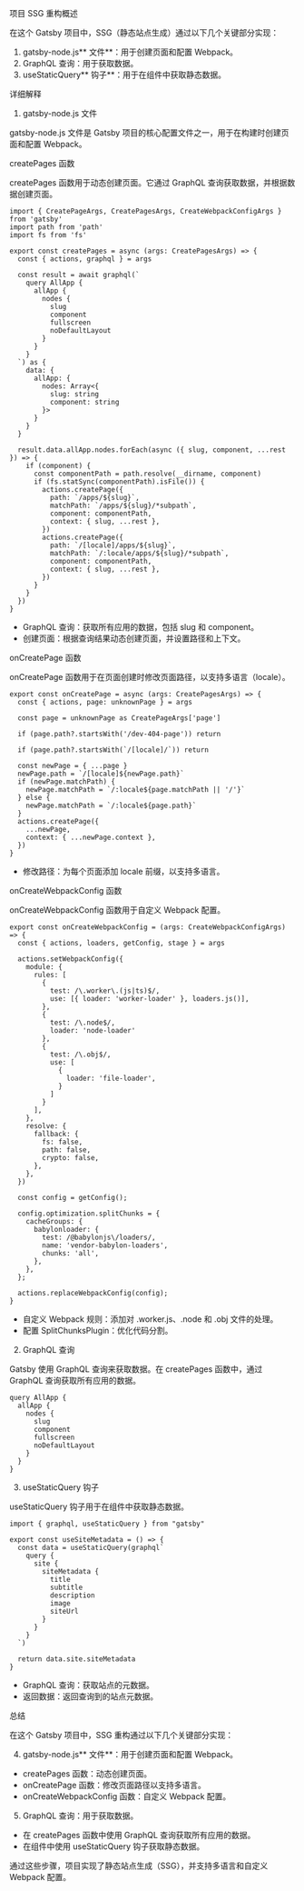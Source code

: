 项目 SSG 重构概述

在这个 Gatsby 项目中，SSG（静态站点生成）通过以下几个关键部分实现：

1. gatsby-node.js** 文件**：用于创建页面和配置 Webpack。
2. GraphQL 查询：用于获取数据。
3. useStaticQuery** 钩子**：用于在组件中获取静态数据。

详细解释

1. gatsby-node.js 文件

gatsby-node.js 文件是 Gatsby 项目的核心配置文件之一，用于在构建时创建页面和配置 Webpack。

createPages 函数

createPages 函数用于动态创建页面。它通过 GraphQL 查询获取数据，并根据数据创建页面。

```
import { CreatePageArgs, CreatePagesArgs, CreateWebpackConfigArgs } from 'gatsby'
import path from 'path'
import fs from 'fs'

export const createPages = async (args: CreatePagesArgs) => {
  const { actions, graphql } = args

  const result = await graphql(`
    query AllApp {
      allApp {
        nodes {
          slug
          component
          fullscreen
          noDefaultLayout
        }
      }
    }
  `) as {
    data: {
      allApp: {
        nodes: Array<{
          slug: string
          component: string
        }>
      }
    }
  }

  result.data.allApp.nodes.forEach(async ({ slug, component, ...rest }) => {
    if (component) {
      const componentPath = path.resolve(__dirname, component)
      if (fs.statSync(componentPath).isFile()) {
        actions.createPage({
          path: `/apps/${slug}`,
          matchPath: `/apps/${slug}/*subpath`,
          component: componentPath,
          context: { slug, ...rest },
        })
        actions.createPage({
          path: `/[locale]/apps/${slug}`,
          matchPath: `/:locale/apps/${slug}/*subpath`,
          component: componentPath,
          context: { slug, ...rest },
        })
      }
    }
  })
}
```

- GraphQL 查询：获取所有应用的数据，包括 slug 和 component。
- 创建页面：根据查询结果动态创建页面，并设置路径和上下文。

onCreatePage 函数

onCreatePage 函数用于在页面创建时修改页面路径，以支持多语言（locale）。

```
export const onCreatePage = async (args: CreatePagesArgs) => {
  const { actions, page: unknownPage } = args

  const page = unknownPage as CreatePageArgs['page']

  if (page.path?.startsWith('/dev-404-page')) return

  if (page.path?.startsWith(`/[locale]/`)) return

  const newPage = { ...page }
  newPage.path = `/[locale]${newPage.path}`
  if (newPage.matchPath) {
    newPage.matchPath = `/:locale${page.matchPath || '/'}`
  } else {
    newPage.matchPath = `/:locale${page.path}`
  }
  actions.createPage({
    ...newPage,
    context: { ...newPage.context },
  })
}
```

- 修改路径：为每个页面添加 locale 前缀，以支持多语言。

onCreateWebpackConfig 函数

onCreateWebpackConfig 函数用于自定义 Webpack 配置。
```
export const onCreateWebpackConfig = (args: CreateWebpackConfigArgs) => {
  const { actions, loaders, getConfig, stage } = args

  actions.setWebpackConfig({
    module: {
      rules: [
        {
          test: /\.worker\.(js|ts)$/,
          use: [{ loader: 'worker-loader' }, loaders.js()],
        },
        {
          test: /\.node$/,
          loader: 'node-loader'
        },
        {
          test: /\.obj$/,
          use: [
            {
              loader: 'file-loader',
            }
          ]
        }
      ],
    },
    resolve: {
      fallback: {
        fs: false,
        path: false,
        crypto: false,
      },
    },
  })

  const config = getConfig();

  config.optimization.splitChunks = {
    cacheGroups: {
      babylonloader: {
        test: /@babylonjs\/loaders/,
        name: 'vendor-babylon-loaders',
        chunks: 'all',
      },
    },
  };

  actions.replaceWebpackConfig(config);
}
```
- 自定义 Webpack 规则：添加对 .worker.js、.node 和 .obj 文件的处理。
- 配置 SplitChunksPlugin：优化代码分割。

2. GraphQL 查询

Gatsby 使用 GraphQL 查询来获取数据。在 createPages 函数中，通过 GraphQL 查询获取所有应用的数据。
```
query AllApp {
  allApp {
    nodes {
      slug
      component
      fullscreen
      noDefaultLayout
    }
  }
}
```
3. useStaticQuery 钩子

useStaticQuery 钩子用于在组件中获取静态数据。
```
import { graphql, useStaticQuery } from "gatsby"

export const useSiteMetadata = () => {
  const data = useStaticQuery(graphql`
    query {
      site {
        siteMetadata {
          title
          subtitle
          description
          image
          siteUrl
        }
      }
    }
  `)

  return data.site.siteMetadata
}
```
- GraphQL 查询：获取站点的元数据。
- 返回数据：返回查询到的站点元数据。

总结

在这个 Gatsby 项目中，SSG 重构通过以下几个关键部分实现：

4. gatsby-node.js** 文件**：用于创建页面和配置 Webpack。
  - createPages 函数：动态创建页面。
  - onCreatePage 函数：修改页面路径以支持多语言。
  - onCreateWebpackConfig 函数：自定义 Webpack 配置。

5. GraphQL 查询：用于获取数据。
  - 在 createPages 函数中使用 GraphQL 查询获取所有应用的数据。
  - 在组件中使用 useStaticQuery 钩子获取静态数据。

通过这些步骤，项目实现了静态站点生成（SSG），并支持多语言和自定义 Webpack 配置。

